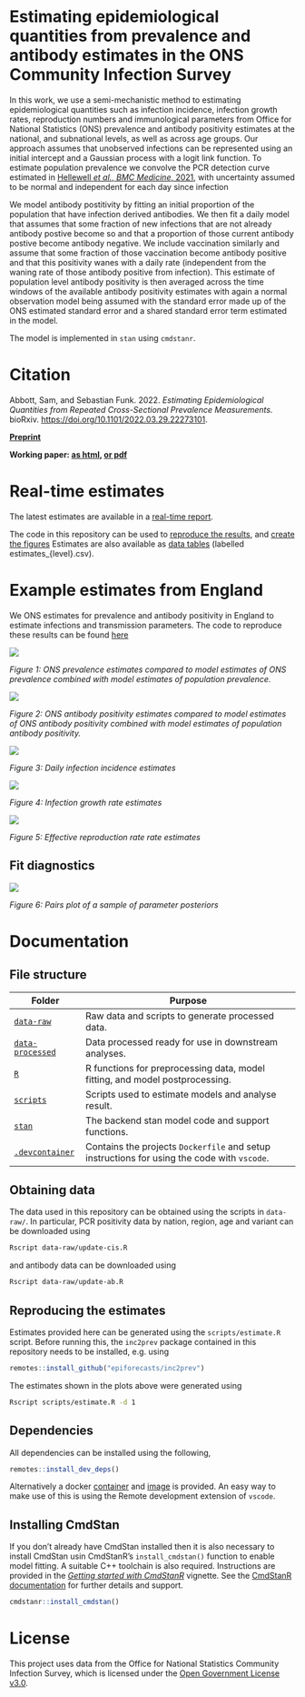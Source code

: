 # Estimating epidemiological quantities from prevalence and antibody estimates in the ONS Community Infection Survey

In this work, we use a semi-mechanistic method to estimating epidemiological quantities such as infection incidence, infection growth rates, reproduction numbers and immunological parameters from Office for National Statistics (ONS) prevalence and antibody positivity estimates at the national, and subnational levels, as well as across age groups.
Our approach assumes that unobserved infections can be represented using an initial intercept and a Gaussian process with a logit link function.
To estimate population prevalence we convolve the PCR detection curve estimated in [Hellewell _et al._, _BMC Medicine_, 2021](https://doi.org/10.1186/s12916-021-01982-x), with uncertainty assumed to be normal and independent for each day since infection

We model antibody postitivity by fitting an initial proportion of the population that have infection derived antibodies.
We then fit a daily model that assumes that some fraction of new infections that are not already antibody postive become so and that a proportion of those current antibody postive become antibody negative. 
We include vaccination similarly and assume that some fraction of those vaccination become antibody positive and that this positivity wanes with a daily rate (independent from the waning rate of those antibody positive from infection). 
This estimate of population level antibody positivity is then averaged across the time windows of the available antibody positivity estimates with again a normal observation model being assumed with the standard error made up of the ONS estimated standard error and a shared standard error term estimated in the model. 

The model is implemented in `stan` using `cmdstanr`.

# Citation

Abbott, Sam, and Sebastian Funk. 2022. _Estimating Epidemiological Quantities from Repeated Cross-Sectional Prevalence Measurements._ bioRxiv. https://doi.org/10.1101/2022.03.29.22273101.

**[Preprint](https://doi.org/10.1101/2022.03.29.22273101)**

**Working paper: [as html](https://epiforecasts.io/inc2prev/paper), [or pdf](https://github.com/epiforecasts/inc2prev/raw/master/docs/paper.pdf)**

# Real-time estimates

The latest estimates are available in a [real-time report](https://epiforecasts.io/inc2prev/report).

The code in this repository can be used to [reproduce the results](https://github.com/epiforecasts/inc2prev/blob/master/scripts/estimate.R),
and [create the figures](https://github.com/epiforecasts/inc2prev/blob/master/scripts/plot_estimates.R)
Estimates are also available as [data tables](https://github.com/epiforecasts/inc2prev/blob/master/outputs/) (labelled estimates_{level}.csv).

# Example estimates from England

We ONS estimates for prevalence and antibody positivity in England to estimate infections and transmission parameters. The code to reproduce these results can be found [here](https://github.com/epiforecasts/inc2prev/blob/master/scripts/simple-example.R)

![](figures/example/prev.png)

*Figure 1: ONS prevalence estimates compared to model estimates of ONS prevalence combined with model estimates of population prevalence.*

![](figures/example/ab.png)

*Figure 2: ONS antibody positivity estimates compared to model estimates of ONS antibody positivity combined with model estimates of population antibody positivity.*

![](figures/example/infections.png)

*Figure 3: Daily infection incidence estimates*

![](figures/example/growth.png)

*Figure 4: Infection growth rate estimates*

![](figures/example/Rt.png)

*Figure 5: Effective reproduction rate rate estimates*

## Fit diagnostics

![](figures/example/pairs.png)

*Figure 6: Pairs plot of a sample of parameter posteriors*

# Documentation

## File structure

Folder | Purpose
---|---
[`data-raw`](data-raw/) | Raw data and scripts to generate processed data.
[`data-processed`](data-processed/) | Data processed ready for use in downstream analyses.
[`R`](R/) | R functions for preprocessing data, model fitting, and model postprocessing.
[`scripts`](scripts/) | Scripts used to estimate models and analyse result.
[`stan`](stan/) | The backend stan model code and support functions.
[`.devcontainer`](.devcontainer/) | Contains the projects `Dockerfile` and setup instructions for using the code with `vscode`.

## Obtaining data

The data used in this repository can be obtained using the scripts in
`data-raw/`. In particular, PCR positivity data by nation, region, age and
variant can be downloaded using

```sh
Rscript data-raw/update-cis.R
```

and antibody data can be downloaded using

```sh
Rscript data-raw/update-ab.R
```

## Reproducing the estimates

Estimates provided here can be generated using the `scripts/estimate.R` script. Before running this, the `inc2prev` package contained in this repository needs to be installed, e.g. using

```r
remotes::install_github("epiforecasts/inc2prev")
```

The estimates shown in the plots above were generated using

```sh
Rscript scripts/estimate.R -d 1
```

## Dependencies

All dependencies can be installed using the following, 

```r
remotes::install_dev_deps()
```

Alternatively a docker [container](https://github.com/epiforecasts/inc2prev/blob/main/.devcontainer/Dockerfile) and [image](https://github.com/epiforecasts/inc2prev/pkgs/container/inc2prev) is provided. An easy way to make use of this is using the Remote development extension of `vscode`.

## Installing CmdStan

If you don’t already have CmdStan installed then it is also necessary to install CmdStan usin CmdStanR’s `install_cmdstan()` function to enable model fitting. A suitable C++ toolchain is also required. Instructions are provided in the [*Getting started with CmdStanR*](https://mc-stan.org/cmdstanr/articles/cmdstanr.html) vignette. See the [CmdStanR documentation](https://mc-stan.org/cmdstanr/) for further details and support.

```r
cmdstanr::install_cmdstan()
```

# License

This project uses data from the Office for National Statistics Community Infection Survey, which is licensed under the [Open Government License v3.0](https://www.ons.gov.uk/peoplepopulationandcommunity/healthandsocialcare/conditionsanddiseases/datasets/coronaviruscovid19infectionsurveydata).


